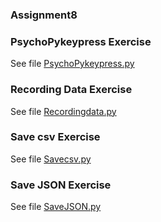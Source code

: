 ### Assignment8
### PsychoPykeypress Exercise
See file [PsychoPykeypress.py](https://github.com/meronalemu101/Assignment8/blob/d10c45c2012f764b5fcd48e7046439e6918d32d1/PsychoPykeypress.py)

### Recording Data Exercise
See file [Recordingdata.py](https://github.com/meronalemu101/Assignment8/blob/592e4b19e62e0be051e1a12546d2f8b7ec0631d4/Recordingdata.py)

### Save csv Exercise
See file [Savecsv.py](https://github.com/meronalemu101/Assignment8/blob/e51c78797160d8e38e08ccc2edbee824fe5ab321/Savecsv.py)

### Save JSON Exercise
See file [SaveJSON.py](https://github.com/meronalemu101/Assignment8/blob/e51c78797160d8e38e08ccc2edbee824fe5ab321/SaveJSON.py)
